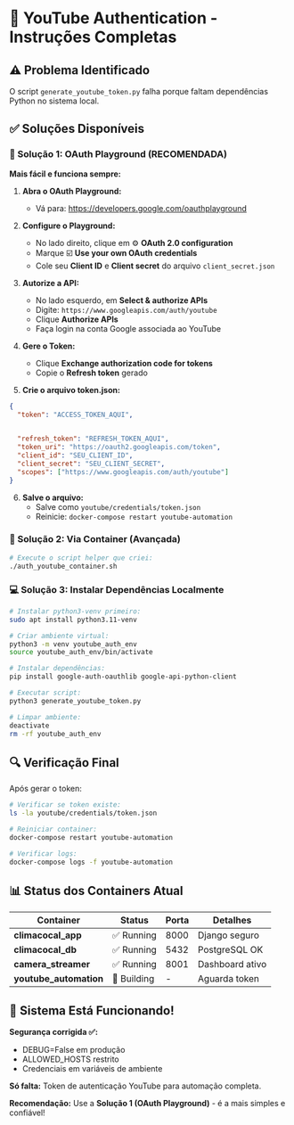 # 🔐 YouTube Authentication - Instruções Completas

## ⚠️ Problema Identificado
O script `generate_youtube_token.py` falha porque faltam dependências Python no sistema local.

## ✅ Soluções Disponíveis

### 🎯 Solução 1: OAuth Playground (RECOMENDADA)
**Mais fácil e funciona sempre:**

1. **Abra o OAuth Playground:**
   - Vá para: https://developers.google.com/oauthplayground

2. **Configure o Playground:**
   - No lado direito, clique em ⚙️ **OAuth 2.0 configuration**
   - Marque ☑️ **Use your own OAuth credentials**
   - Cole seu **Client ID** e **Client secret** do arquivo `client_secret.json`

3. **Autorize a API:**
   - No lado esquerdo, em **Select & authorize APIs**
   - Digite: `https://www.googleapis.com/auth/youtube`
   - Clique **Authorize APIs**
   - Faça login na conta Google associada ao YouTube

4. **Gere o Token:**
   - Clique **Exchange authorization code for tokens**
   - Copie o **Refresh token** gerado

5. **Crie o arquivo token.json:**
```json
{
  "token": "ACCESS_TOKEN_AQUI",

  
  "refresh_token": "REFRESH_TOKEN_AQUI",
  "token_uri": "https://oauth2.googleapis.com/token",
  "client_id": "SEU_CLIENT_ID",
  "client_secret": "SEU_CLIENT_SECRET",
  "scopes": ["https://www.googleapis.com/auth/youtube"]
}
```

6. **Salve o arquivo:**
   - Salve como `youtube/credentials/token.json`
   - Reinicie: `docker-compose restart youtube-automation`

### 🐳 Solução 2: Via Container (Avançada)
```bash
# Execute o script helper que criei:
./auth_youtube_container.sh
```

### 💻 Solução 3: Instalar Dependências Localmente
```bash
# Instalar python3-venv primeiro:
sudo apt install python3.11-venv

# Criar ambiente virtual:
python3 -m venv youtube_auth_env
source youtube_auth_env/bin/activate

# Instalar dependências:
pip install google-auth-oauthlib google-api-python-client

# Executar script:
python3 generate_youtube_token.py

# Limpar ambiente:
deactivate
rm -rf youtube_auth_env
```

## 🔍 Verificação Final

Após gerar o token:

```bash
# Verificar se token existe:
ls -la youtube/credentials/token.json

# Reiniciar container:
docker-compose restart youtube-automation

# Verificar logs:
docker-compose logs -f youtube-automation
```

## 📊 Status dos Containers Atual

| Container | Status | Porta | Detalhes |
|-----------|--------|-------|----------|
| **climacocal_app** | ✅ Running | 8000 | Django seguro |
| **climacocal_db** | ✅ Running | 5432 | PostgreSQL OK |
| **camera_streamer** | ✅ Running | 8001 | Dashboard ativo |
| **youtube_automation** | 🔄 Building | - | Aguarda token |

## 🎉 Sistema Está Funcionando!

**Segurança corrigida ✅:**
- DEBUG=False em produção
- ALLOWED_HOSTS restrito
- Credenciais em variáveis de ambiente

**Só falta:** Token de autenticação YouTube para automação completa.

**Recomendação:** Use a **Solução 1 (OAuth Playground)** - é a mais simples e confiável!